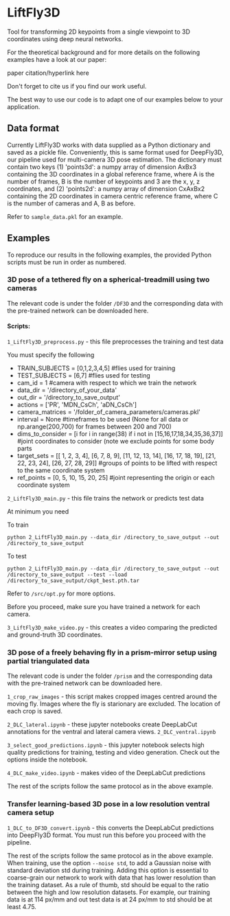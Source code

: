 # LiftFly3D

Tool for transforming 2D keypoints from a single viewpoint to 3D coordinates using deep neural networks.

For the theoretical background and for more details on the following examples have a look at our paper:

paper citation/hyperlink here

Don't forget to cite us if you find our work useful.

The best way to use our code is to adapt one of our examples below to your application.

## Data format

Currently LiftFly3D works with data supplied as a Python dictionary and saved as a pickle file. Conveniently, this is same format used for DeepFly3D, our pipeline used for multi-camera 3D pose estimation. The dictionary must contain two keys (1) 'points3d': a numpy array of dimension AxBx3 containing the 3D coordinates in a global reference frame, where A is the number of frames, B is the number of keypoints and 3 are the x, y, z coordinates, and (2) 'points2d': a numpy array of dimension CxAxBx2 containing the 2D coordinates in camera centric reference frame, where C is the number of cameras and A, B as before.

Refer to ```sample_data.pkl``` for an example.

## Examples

To reproduce our results in the following examples, the provided Python scripts must be run in order as numbered. 

### 3D pose of a tethered fly on a spherical-treadmill using two cameras

The relevant code is under the folder ```/DF3D``` and the corresponding data with the pre-trained network can be downloaded here.

#### Scripts: 

```1_LiftFly3D_preprocess.py``` - this file preprocesses the training and test data

You must specify the following

- TRAIN_SUBJECTS = [0,1,2,3,4,5] #flies used for training
- TEST_SUBJECTS  = [6,7] #flies used for testing
- cam_id = 1 #camera with respect to which we train the network
- data_dir = '/directory_of_your_data'
- out_dir = '/directory_to_save_output'
- actions = ['PR', 'MDN_CsCh', 'aDN_CsCh']
- camera_matrices = '/folder_of_camera_parameters/cameras.pkl'
- interval = None #timeframes to be used (None for all data or np.arange(200,700) for frames between 200 and 700)
- dims_to_consider = [i for i in range(38) if i not in [15,16,17,18,34,35,36,37]] #joint coordinates to consider (note we exclude points for some body parts 
- target_sets = [[ 1,  2,  3,  4],  [6,  7,  8,  9], [11, 12, 13, 14],
               [16, 17, 18, 19], [21, 22, 23, 24], [26, 27, 28, 29]] #groups of points to be lifted with respect to the same coordinate system
- ref_points = [0, 5, 10, 15, 20, 25] #joint representing the origin or each coordinate system

```2_LiftFly3D_main.py``` - this file trains the network or predicts test data

At minimum you need

To train
```
python 2_LiftFly3D_main.py --data_dir /directory_to_save_output --out /directory_to_save_output
```
To test
```
python 2_LiftFly3D_main.py --data_dir /directory_to_save_output --out /directory_to_save_output --test --load /directory_to_save_output/ckpt_best.pth.tar
```
Refer to ```/src/opt.py``` for more options. 

Before you proceed, make sure you have trained a network for each camera.

```3_LiftFly3D_make_video.py``` - this creates a video comparing the predicted and ground-truth 3D coordinates. 


### 3D pose of a freely behaving fly in a prism-mirror setup using partial triangulated data

The relevant code is under the folder ```/prism``` and the corresponding data with the pre-trained network can be downloaded here.

```1_crop_raw_images``` - this script makes cropped images centred around the moving fly. Images where the fly is starionary are excluded. The location of each crop is saved.

```2_DLC_lateral.ipynb``` - these jupyter notebooks create DeepLabCut annotations for the ventral and lateral camera views.
```2_DLC_ventral.ipynb```

```3_select_good_predictions.ipynb``` - this jupyter notebook selects high quality predictions for training, testing and video generation. Check out the options inside the notebook.

```4_DLC_make_video.ipynb``` - makes video of the DeepLabCut predictions

The rest of the scripts follow the same protocol as in the above example.


### Transfer learning-based 3D pose in a low resolution ventral camera setup

```1_DLC_to_DF3D_convert.ipynb``` - this converts the DeepLabCut predictions into DeepFly3D format. You must run this before you proceed with the pipeline. 

The rest of the scripts follow the same protocol as in the above example. When training, use the option ```--noise std```, to add a Gaussian noise with standard deviation std during training. Adding this option is essential to coarse-grain our network to work with data that has lower resolution than the training dataset. As a rule of thumb, std should be equal to the ratio between the high and low resolution datasets. For example, our training data is at 114 px/mm and out test data is at 24 px/mm to std should be at least 4.75.
